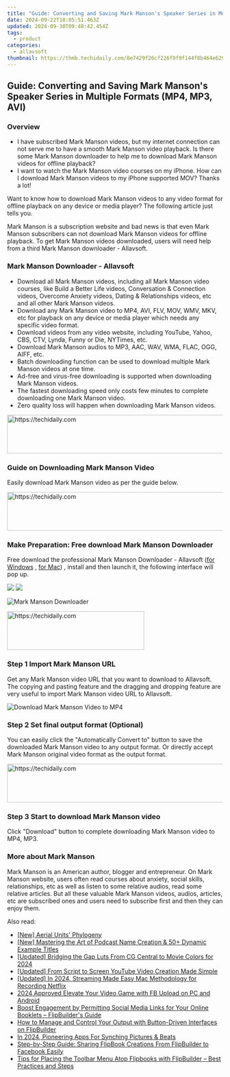 ```yaml
---
title: "Guide: Converting and Saving Mark Manson's Speaker Series in Multiple Formats (MP4, MP3, AVI)"
date: 2024-09-22T18:05:51.463Z
updated: 2024-09-30T09:48:42.454Z
tags:
  - product
categories:
  - allavsoft
thumbnail: https://thmb.techidaily.com/8e7429f26cf226f9f9f144f8b464e629b87419e8b1e2596cca527bf6aeb943f1.jpg
---
```


## Guide: Converting and Saving Mark Manson's Speaker Series in Multiple Formats (MP4, MP3, AVI)

### Overview

* I have subscribed Mark Manson videos, but my internet connection can not serve me to have a smooth Mark Manson video playback. Is there some Mark Manson downloader to help me to download Mark Manson videos for offline playback?
* I want to watch the Mark Manson video courses on my iPhone. How can I download Mark Manson videos to my iPhone supported MOV? Thanks a lot!

Want to know how to download Mark Manson videos to any video format for offline playback on any device or media player? The following article just tells you.

Mark Manson is a subscription website and bad news is that even Mark Manson subscribers can not download Mark Manson videos for offline playback. To get Mark Manson videos downloaded, users will need help from a third Mark Manson downloader - Allavsoft.

### Mark Manson Downloader - Allavsoft

* Download all Mark Manson videos, including all Mark Manson video courses, like Build a Better Life videos, Conversation & Connection videos, Overcome Anxiety videos, Dating & Relationships videos, etc and all other Mark Manson videos.
* Download any Mark Manson video to MP4, AVI, FLV, MOV, WMV, MKV, etc for playback on any device or media player which needs any specific video format.
* Download videos from any video website, including YouTube, Yahoo, CBS, CTV, Lynda, Funny or Die, NYTimes, etc.
* Download Mark Manson audios to MP3, AAC, WAV, WMA, FLAC, OGG, AIFF, etc.
* Batch downloading function can be used to download multiple Mark Manson videos at one time.
* Ad-free and virus-free downloading is supported when downloading Mark Manson videos.
* The fastest downloading speed only costs few minutes to complete downloading one Mark Manson video.
* Zero quality loss will happen when downloading Mark Manson videos.

<!-- affiliate ads begin -->
<a href="https://unicoeye.pxf.io/c/5597632/2134247/18498" target="_top" id="2134247">
  <img src="//a.impactradius-go.com/display-ad/18498-2134247" border="0" alt="https://techidaily.com" width="728" height="90"/>
</a>
<img height="0" width="0" src="https://unicoeye.pxf.io/i/5597632/2134247/18498" style="position:absolute;visibility:hidden;" border="0" />
<!-- affiliate ads end -->

### Guide on Downloading Mark Manson Video

Easily download Mark Manson video as per the guide below.

<!-- affiliate ads begin -->
<a href="https://appsumo.8odi.net/c/5597632/2144275/7443" target="_top" id="2144275">
  <img src="//a.impactradius-go.com/display-ad/7443-2144275" border="0" alt="https://techidaily.com" width="728" height="90"/>
</a>
<img height="0" width="0" src="https://appsumo.8odi.net/i/5597632/2144275/7443" style="position:absolute;visibility:hidden;" border="0" />
<!-- affiliate ads end -->

### Make Preparation: Free download Mark Manson Downloader

Free download the professional Mark Manson Downloader - Allavsoft ([for Windows](https://tools.techidaily.com/allavsoft/products/) , [for Mac](https://tools.techidaily.com/allavsoft/products/)) , install and then launch it, the following interface will pop up.

[![](https://www.allavsoft.com/how-to/../images/how-to/free-download-win.jpg)](https://tools.techidaily.com/allavsoft/products/) [![](https://www.allavsoft.com/how-to/../images/how-to/free-download-mac.jpg)](https://tools.techidaily.com/allavsoft/products/)

![Mark Manson Downloader](https://www.allavsoft.com/how-to/../images/allavsoft/screen-shot-600.jpg)

<!-- affiliate ads begin -->
<a href="https://bluettius.sjv.io/c/5597632/2139121/17108" target="_top" id="2139121">
  <img src="//a.impactradius-go.com/display-ad/17108-2139121" border="0" alt="https://techidaily.com" width="320" height="90"/>
</a>
<img height="0" width="0" src="https://bluettius.sjv.io/i/5597632/2139121/17108" style="position:absolute;visibility:hidden;" border="0" />
<!-- affiliate ads end -->

### Step 1 Import Mark Manson URL

Get any Mark Manson video URL that you want to download to Allavsoft. The copying and pasting feature and the dragging and dropping feature are very useful to import Mark Manson video URL to Allavsoft.

![Download Mark Manson Video to MP4](https://www.allavsoft.com/how-to/../images/how-to/download-rtmp-video/download-rtmp-video.jpg)

### Step 2 Set final output format (Optional)

You can easily click the "Automatically Convert to" button to save the downloaded Mark Manson video to any output format. Or directly accept Mark Manson original video format as the output format.

<!-- affiliate ads begin -->
<a href="https://appsumo.8odi.net/c/5597632/2075476/7443" target="_top" id="2075476">
  <img src="//a.impactradius-go.com/display-ad/7443-2075476" border="0" alt="https://techidaily.com" width="728" height="90"/>
</a>
<img height="0" width="0" src="https://appsumo.8odi.net/i/5597632/2075476/7443" style="position:absolute;visibility:hidden;" border="0" />
<!-- affiliate ads end -->

### Step 3 Start to download Mark Manson video

Click "Download" button to complete downloading Mark Manson video to MP4, MP3.

### More about Mark Manson

Mark Manson is an American author, blogger and entrepreneur. On Mark Manson website, users often read courses about anxiety, social skills, relationships, etc as well as listen to some relative audios, read some relative articles. But all these valuable Mark Manson videos, audios, articles, etc are subscribed ones and users need to subscribe first and then they can enjoy them.

<ins class="adsbygoogle"
     style="display:block"
     data-ad-format="autorelaxed"
     data-ad-client="ca-pub-7571918770474297"
     data-ad-slot="1223367746"></ins>

<ins class="adsbygoogle"
     style="display:block"
     data-ad-client="ca-pub-7571918770474297"
     data-ad-slot="8358498916"
     data-ad-format="auto"
     data-full-width-responsive="true"></ins>

<span class="atpl-alsoreadstyle">Also read:</span>
<div><ul>
<li><a href="https://extra-resources.techidaily.com/new-aerial-units-phylogeny/"><u>[New] Aerial Units' Phylogeny</u></a></li>
<li><a href="https://extra-guidance.techidaily.com/new-mastering-the-art-of-podcast-name-creation-and-50plus-dynamic-example-titles/"><u>[New] Mastering the Art of Podcast Name Creation & 50+ Dynamic Example Titles</u></a></li>
<li><a href="https://fox-blue.techidaily.com/updated-bridging-the-gap-luts-from-cg-central-to-movie-colors-for-2024/"><u>[Updated] Bridging the Gap Luts From CG Central to Movie Colors for 2024</u></a></li>
<li><a href="https://facebook-record-videos.techidaily.com/updated-from-script-to-screen-youtube-video-creation-made-simple/"><u>[Updated] From Script to Screen YouTube Video Creation Made Simple</u></a></li>
<li><a href="https://desktop-recording.techidaily.com/updated-in-2024-streaming-made-easy-mac-methodology-for-recording-netflix/"><u>[Updated] In 2024, Streaming Made Easy Mac Methodology for Recording Netflix</u></a></li>
<li><a href="https://facebook-video-content.techidaily.com/2024-approved-elevate-your-video-game-with-fb-upload-on-pc-and-android/"><u>2024 Approved Elevate Your Video Game with FB Upload on PC and Android</u></a></li>
<li><a href="https://discover-excellent.techidaily.com/boost-engagement-by-permitting-social-media-links-for-your-online-booklets-flipbuilders-guide/"><u>Boost Engagement by Permitting Social Media Links for Your Online Booklets – FlipBuilder's Guide</u></a></li>
<li><a href="https://discover-excellent.techidaily.com/how-to-manage-and-control-your-output-with-button-driven-interfaces-on-flipbuilder/"><u>How to Manage and Control Your Output with Button-Driven Interfaces on FlipBuilder</u></a></li>
<li><a href="https://extra-support.techidaily.com/in-2024-pioneering-apps-for-synching-pictures-and-beats/"><u>In 2024, Pioneering Apps For Synching Pictures & Beats</u></a></li>
<li><a href="https://discover-excellent.techidaily.com/step-by-step-guide-sharing-flipbook-creations-from-flipbuilder-to-facebook-easily/"><u>Step-by-Step Guide: Sharing FlipBook Creations From FlipBuilder to Facebook Easily</u></a></li>
<li><a href="https://discover-excellent.techidaily.com/tips-for-placing-the-toolbar-menu-atop-flipbooks-with-flipbuilder-best-practices-and-steps/"><u>Tips for Placing the Toolbar Menu Atop Flipbooks with FlipBuilder – Best Practices and Steps</u></a></li>
</ul></div>

